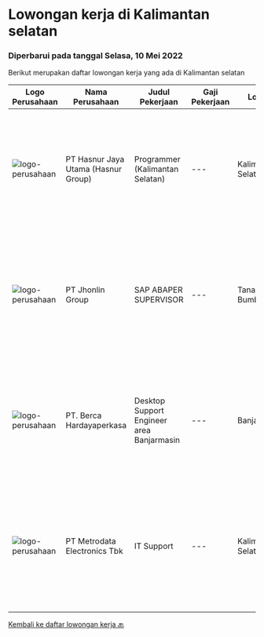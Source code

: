 
  # Lowongan kerja di Kalimantan selatan

  ### Diperbarui pada tanggal Selasa, 10 Mei 2022

  Berikut merupakan daftar lowongan kerja yang ada di Kalimantan selatan

  |Logo Perusahaan | Nama Perusahaan | Judul Pekerjaan | Gaji Pekerjaan | Lokasi | Deskripsi | Tanggal diunggah | Pranala |
  | -------------- | --------------- | --------------- | --------- | --------- | -------------- | ------- | ----------- |
  |![logo-perusahaan](https://image-service-cdn.seek.com.au/ce6f66b5ddea48c0961eddc201a535616844de99/ee4dce1061f3f616224767ad58cb2fc751b8d2dc)|PT Hasnur Jaya Utama (Hasnur Group)|Programmer (Kalimantan Selatan)|---|Kalimantan Selatan|Job Descriptions: Develops code and creates customized applications to enhance product based on business needs Investigates and resolves matters of...|Selasa, 03 Mei 2022|https://www.jobstreet.co.id/id/job/programmer-kalimantan-selatan-3858112?token=0~4d2edb33-a506-41cb-b2b8-7243fb77964f&sectionRank=1&jobId=jobstreet-id-job-3858112|
|![logo-perusahaan](https://image-service-cdn.seek.com.au/ee4fcd12d2367d36a97c859ed20d1094eab523f1/ee4dce1061f3f616224767ad58cb2fc751b8d2dc)|PT Jhonlin Group|SAP ABAPER SUPERVISOR|---|Tanah Bumbu|Bachelor's Degree is required, preferably at postgraduate level, in Information Technology, Business Information Systems or related disciplines....|Selasa, 26 April 2022|https://www.jobstreet.co.id/id/job/sap-abaper-supervisor-3850952?token=0~4d2edb33-a506-41cb-b2b8-7243fb77964f&sectionRank=2&jobId=jobstreet-id-job-3850952|
|![logo-perusahaan](https://image-service-cdn.seek.com.au/6a76252207cfed561e664c874d4631f4aefd8409/ee4dce1061f3f616224767ad58cb2fc751b8d2dc)|PT. Berca Hardayaperkasa|Desktop Support Engineer area Banjarmasin|---|Banjarmasin|Delivery the implementation and provide PC, Printer, and Networking. Analyze and diagnose technical issues and give fast problem resolution Technical...|Senin, 11 April 2022|https://www.jobstreet.co.id/id/job/desktop-support-engineer-area-banjarmasin-3850838?token=0~4d2edb33-a506-41cb-b2b8-7243fb77964f&sectionRank=3&jobId=jobstreet-id-job-3850838|
|![logo-perusahaan](https://image-service-cdn.seek.com.au/0d75518309b56a3cff39daa569b0ba02cc7a22f2/ee4dce1061f3f616224767ad58cb2fc751b8d2dc)|PT Metrodata Electronics Tbk|IT Support|---|Kalimantan Selatan|Kualifikasi Engineer: Minimal D3 Pengalaman minimal 3 (tiga) tahun di bidang IT Support/Desktop Support Tugas Engineer : Support End User dan Hardware...|Rabu, 27 April 2022|https://www.jobstreet.co.id/id/job/it-support-1031454580?token=0~4d2edb33-a506-41cb-b2b8-7243fb77964f&sectionRank=4&jobId=jobstreet-id-job-1031454580|


  [Kembali ke daftar lowongan kerja 🔙](../README.md#daftar-lowongan-kerja)
  